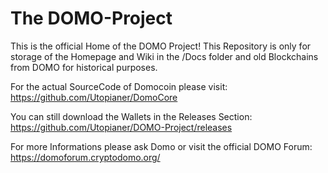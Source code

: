 # The DOMO-Project
This is the official Home of the DOMO Project!
This Repository is only for storage of the Homepage and Wiki in the /Docs folder and old Blockchains from DOMO for historical purposes.

For the actual SourceCode of Domocoin please visit: https://github.com/Utopianer/DomoCore

You can still download the Wallets in the Releases Section: https://github.com/Utopianer/DOMO-Project/releases

For more Informations please ask Domo or visit the official DOMO Forum: https://domoforum.cryptodomo.org/
